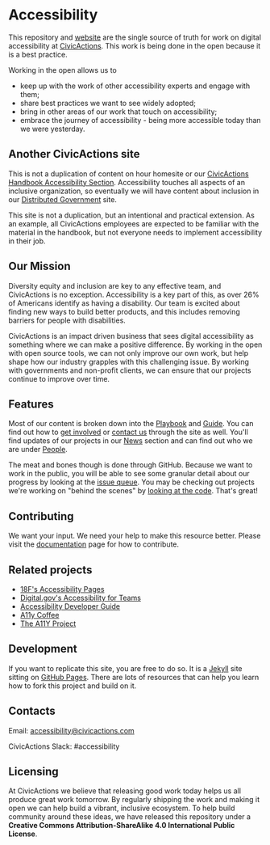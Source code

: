 # Accessibility

This repository and [website](https://accessibility.civicactions.com/) are the single source of truth for work on digital accessibility at [CivicActions](https://civicactions.com/). This work is being done in the open because it is a best practice. 

Working in the open allows us to  
* keep up with the work of other accessibility experts and engage with them;
* share best practices we want to see widely adopted;
* bring in other areas of our work that touch on accessibility;
* embrace the journey of accessibility - being more accessible today than we were yesterday. 


## Another CivicActions site

This is not a duplication of content on hour homesite or our [CivicActions Handbook Accessibility Section](https://handbook.civicactions.com/en/latest/060-engineering/accessibility/#accessibility). Accessibility touches all aspects of an inclusive organization, so eventually we will have content about inclusion in our [Distributed Government](https://distributedgov.com/) site. 

This site is not a duplication, but an intentional and practical extension. As an example, all CivicActions employees are expected to be familiar with the material in the handbook, but not everyone needs to implement accessibility in their job.  


## Our Mission

Diversity equity and inclusion are key to any effective team, and CivicActions is no exception. Accessibility is a key part of this, as over 26% of Americans identify as having a disability. Our team is excited about finding new ways to build better products, and this includes removing barriers for people with disabilities. 

CivicActions is an impact driven business that sees digital accessibility as something where we can make a positive difference. By working in the open with open source tools, we can not only improve our own work, but help shape how our industry grapples with this challenging issue. By working with governments and non-profit clients, we can ensure that our projects continue to improve over time. 


## Features ##

Most of our content is broken down into the [Playbook](https://accessibility.civicactions.com/playbook) and [Guide](https://accessibility.civicactions.com/guide). You can find out how to [get involved](https://accessibility.civicactions.com/join) or [contact us](https://accessibility.civicactions.com/contact) through the site as well.  You'll find updates of our projects in our [News](https://accessibility.civicactions.com/news/) section and can find out who we are under [People](https://accessibility.civicactions.com/people).

The meat and bones though is done through GitHub. Because we want to work in the public, you will be able to see some granular detail about our progress by looking at the [issue queue](https://github.com/CivicActions/accessibility/issues). You may be checking out projects we're working on "behind the scenes" by [looking at the code](https://github.com/CivicActions/accessibility). That's great! 


## Contributing 

We want your input. We need your help to make this resource better. Please visit the [documentation](docs/documentation) page for how to contribute. 


## Related projects

* [18F's Accessibility Pages](https://github.com/18F/accessibility)
* [Digital.gov's Accessibility for Teams](https://github.com/GSA/accessibility-for-teams)
* [Accessibility Developer Guide](https://github.com/Access4all/adg/)
* [A11y Coffee](https://github.com/amberleyromo/a11y-coffee)
* [The A11Y Project](https://github.com/a11yproject/a11yproject.com)


## Development

If you want to replicate this site, you are free to do so. It is a [Jekyll](https://jekyllrb.com/) site sitting on [GitHub Pages](https://pages.github.com/). There are lots of resources that can help you learn how to fork this project and build on it. 


## Contacts

Email: accessibility@civicactions.com

CivicActions Slack: #accessibility


## Licensing

At CivicActions we believe that releasing good work today helps us all produce great work tomorrow. By regularly shipping the work and making it open we can help build a vibrant, inclusive ecosystem. To help build community around these ideas, we have released this repository under a **Creative Commons Attribution-ShareAlike 4.0 International Public License**.
